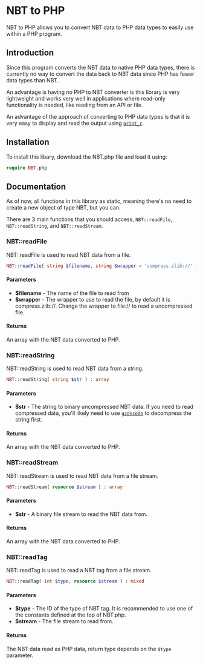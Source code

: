 # NBT to PHP

NBT to PHP allows you to convert NBT data to PHP data types to easily use within a PHP program.

## Introduction

Since this program converts the NBT data to native PHP data types, there is currently no way to convert the data back to NBT data since PHP has fewer data types than NBT.

An advantage is having no PHP to NBT converter is this library is very lightweight and works very well in applications where read-only functionality is needed, like reading from an API or file.

An advantage of the approach of converting to PHP data types is that it is very easy to display and read the output using [`print_r`](https://www.php.net/manual/en/function.print-r.php).

## Installation

To install this libary, download the NBT.php file and load it using:
```php
require NBT.php
```

## Documentation

As of now, all functions in this library as static, meaning there's no need to create a new object of type NBT, but you can.

There are 3 main functions that you should access, `NBT::readFile`, `NBT::readString`, and `NBT::readStream`.

### NBT::readFile

NBT::readFile is used to read NBT data from a file.

```php
NBT::readFile( string $filename, string $wrapper = 'compress.zlib://' ) : array
```

#### Parameters
* **$filename** - The name of the file to read from
* **$wrapper** - The wrapper to use to read the file, by default it is compress.zlib://. Change the wrapper to file:// to  read a uncompressed file.

#### Returns
An array with the NBT data converted to PHP.

### NBT::readString

NBT::readString is used to read NBT data from a string.

```php
NBT::readString( string $str ) : array
```

#### Parameters
* **$str** - The string to binary uncompressed NBT data. If you need to read compressed data, you'll likely need to use [`gzdecode`](https://www.php.net/manual/en/function.gzdecode) to decompress the string first.

#### Returns
An array with the NBT data converted to PHP.

### NBT::readStream

NBT::readStream is used to read NBT data from a file stream.

```php
NBT::readStream( resource $stream ) : array
```

#### Parameters
* **$str** - A binary file stream to read the NBT data from.

#### Returns
An array with the NBT data converted to PHP.

### NBT::readTag

NBT::readTag is used to read a NBT tag from a file stream.

```php
NBT::readTag( int $type, resource $stream ) : mixed
```

#### Parameters
* **$type** - The ID of the type of NBT tag. It is recommended to use one of the constants defined at the top of NBT.php.
* **$stream** - The file stream to read from.

#### Returns
The NBT data read as PHP data, return type depends on the `$type` parameter.

